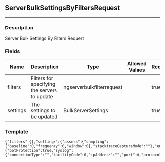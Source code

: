 ## ServerBulkSettingsByFiltersRequest
---
### Description
Server Bulk Settings By Filters Request
### Fields
| Name | Description | Type | Allowed Values | Required |
| ---- | ----------- | ---- | -------------- | -------- |
| filters | Filters for specifying the servers to update | ngserverbulkfilterrequest |  | true |
| settings | The settings to be updated | BulkServerSettings |  | true |
### Template
```
{"filters":{},"settings":{"assess":{"sampling":{"baseline":0,"frequency":0,"window":0},"stacktraceCaptureMode":""},"environment":"","logLevel":"","protect":{"botProtection":true,"syslog":{"connectionType":"","facilityCode":0,"ipAddress":"","port":0,"protocol":"","severityBlocked":"","severityBlockedPerimeter":"","severityExploited":"","severityProbed":"","severityProbedPerimeter":"","severitySuspicious":""}}}}
```
